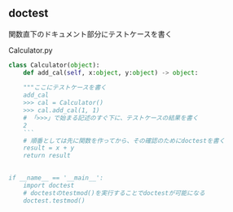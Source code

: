## doctest  

関数直下のドキュメント部分にテストケースを書く  

Calculator.py
```python
class Calculator(object):
	def add_cal(self, x:object, y:object) -> object:
	
	"""ここにテストケースを書く
	add_cal
	>>> cal = Calculator()
	>>> cal.add_cal(1, 1)
	# 「>>>」で始まる記述のすぐ下に、テストケースの結果を書く
	2
	```
	# 順番としては先に関数を作ってから、その確認のためにdoctestを書く
	result = x + y
	return result
	

if __name__ == '__main__':
    import doctest
	# doctestのtestmod()を実行することでdoctestが可能になる
    doctest.testmod()
```

